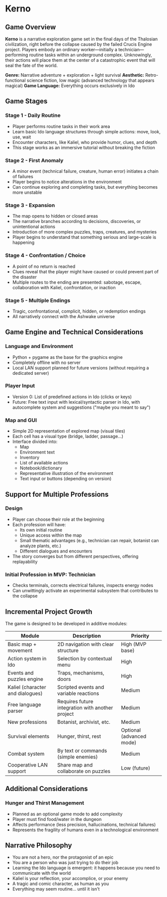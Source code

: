 # Kerno

## Game Overview
**Kerno** is a narrative exploration game set in the final days of the Thalosian civilization, right before the collapse caused by the failed Crucis Engine project. Players embody an ordinary worker—initially a technician—performing routine tasks within an underground complex. Unknowingly, their actions will place them at the center of a catastrophic event that will seal the fate of the world.

**Genre:** Narrative adventure + exploration + light survival
**Aesthetic:** Retro-functional science fiction, low magic (advanced technology that appears magical)
**Game Language:** Everything occurs exclusively in Ido

## Game Stages

### Stage 1 - Daily Routine
- Player performs routine tasks in their work area
- Learn basic Ido language structures through simple actions: move, look, use, wait
- Encounter characters, like Kaliel, who provide humor, clues, and depth
- This stage works as an immersive tutorial without breaking the fiction

### Stage 2 - First Anomaly
- A minor event (technical failure, creature, human error) initiates a chain of failures
- Player begins to notice alterations in the environment
- Can continue exploring and completing tasks, but everything becomes more unstable

### Stage 3 - Expansion
- The map opens to hidden or closed areas
- The narrative branches according to decisions, discoveries, or unintentional actions
- Introduction of more complex puzzles, traps, creatures, and mysteries
- Player begins to understand that something serious and large-scale is happening

### Stage 4 - Confrontation / Choice
- A point of no return is reached
- Clues reveal that the player might have caused or could prevent part of the disaster
- Multiple routes to the ending are presented: sabotage, escape, collaboration with Kaliel, confrontation, or inaction

### Stage 5 - Multiple Endings
- Tragic, confrontational, complicit, hidden, or redemption endings
- All narratively connect with the Ashwake universe

## Game Engine and Technical Considerations

### Language and Environment
- Python + pygame as the base for the graphics engine
- Completely offline with no server
- Local LAN support planned for future versions (without requiring a dedicated server)

### Player Input
- Version 0: List of predefined actions in Ido (clicks or keys)
- Future: Free text input with lexical/syntactic parser in Ido, with autocomplete system and suggestions ("maybe you meant to say")

### Map and GUI
- Simple 2D representation of explored map (visual tiles)
- Each cell has a visual type (bridge, ladder, passage...)
- Interface divided into:
  - Map
  - Environment text
  - Inventory
  - List of available actions
  - Notebook/dictionary
  - Representative illustration of the environment
  - Text input or buttons (depending on version)

## Support for Multiple Professions

### Design
- Player can choose their role at the beginning
- Each profession will have:
  - Its own initial routine
  - Unique access within the map
  - Small thematic advantages (e.g., technician can repair, botanist can analyze plants, etc.)
  - Different dialogues and encounters
- The story converges but from different perspectives, offering replayability

### Initial Profession in MVP: Technician
- Checks terminals, corrects electrical failures, inspects energy nodes
- Can unwittingly activate an experimental subsystem that contributes to the collapse

## Incremental Project Growth
The game is designed to be developed in additive modules:

| Module | Description | Priority |
|--------|-------------|----------|
| Basic map + movement | 2D navigation with clear structure | High (MVP base) |
| Action system in Ido | Selection by contextual menu | High |
| Events and puzzles engine | Traps, mechanisms, doors | High |
| Kaliel (character and dialogues) | Scripted events and variable reactions | Medium |
| Free language parser | Requires future integration with another project | Medium |
| New professions | Botanist, archivist, etc. | Medium |
| Survival elements | Hunger, thirst, rest | Optional (advanced mode) |
| Combat system | By text or commands (simple enemies) | Medium |
| Cooperative LAN support | Share map and collaborate on puzzles | Low (future) |

## Additional Considerations

### Hunger and Thirst Management
- Planned as an optional game mode to add complexity
- Player must find food/water in the dungeon
- Affects performance (less precision, hallucinations, technical failures)
- Represents the fragility of humans even in a technological environment

## Narrative Philosophy

- You are not a hero, nor the protagonist of an epic
- You are a person who was just trying to do their job
- Learning the Ido language is emergent: it happens because you need to communicate with the world
- Kaliel is your reflection, your accomplice, or your enemy
- A tragic and comic character, as human as you
- Everything may seem routine... until it isn't 